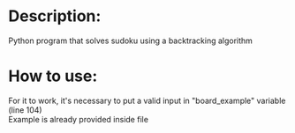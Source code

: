 # Description:
Python program that solves sudoku using a backtracking algorithm


# How to use:
For it to work, it's necessary to put a valid input in "board_example" variable (line 104) <br />
Example is already provided inside file
